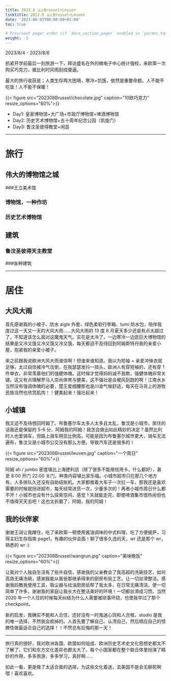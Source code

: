 ```yaml
---
title: 2023.8 🇧🇪Brussel+Leuven
linktitle: 2023.8 🇧🇪Brussel+Leuven
date: '2023-08-03T00:00:00+01:00'
toc: true

# Prev/next pager order (if `docs_section_pager` enabled in `params.toml`)
weight: -3
---
```


2023/8/4 - 2023/8/6

抓紧开学前最后一刻旅游一下，拜访盛名在外的微电子中心统计强校，来欧第一次购买巧克力，被比利时风雨刮成傻逼。

最大的旅行收获是；人类生存两大困境，寒冷+饥饿，依然是重要命题。人不能不吃饭！人不能不保暖！

{{< figure src="202308Brussel/chocolate.jpg" caption="10欧巧克力" resize_options="60%">}}

* Day1: 皇家博物馆+大广场+市政厅博物馆+啤酒博物馆
* Day2: 历史艺术博物馆+五十周年纪念公园（凯旋门）
* Day3: 鲁汶圣彼得教堂+闲逛

---

# 旅行

## 伟大的博物馆之城

###王立美术馆



### 博物馆，一种作坊

### 历史艺术博物馆

## 建筑

### 鲁汶圣彼得天主教堂

###各种建筑 

---

# 居住

## 大风大雨

首先感谢我的小被子、防水 aigle 外套、绿色柔软行李箱、tumi 防水包，陪伴我度过这一天又一天的大风大雨……大风大雨的 13 度 8 月夏天多少还是有点太超过了，不知道该怎么面对这魔鬼天气。实在是太冷了，一边寒冷一边逛巨大博物馆的结果是又冷又饿又冷又饿又冷又饿，每天都迫不及待回到阿姆斯特丹我的亲爱小屋，抱紧我的亲爱小被子。

来之前跟我说欧洲大风大雨谁信啊！但谁来谁知道。我以为短袖 + 亲爱冲锋衣就足够，太过自信被冷气击倒，在我瑟瑟发抖一扭头，欧洲人有穿短袖的，还有穿 1 件单衣，非常羡慕他们的强健体魄。这时候才觉得妈妈诚不我欺，强健体魄非常关键。这又有点理解罗马人崇尚体育与健美，这不强壮是会被风刮跑的啊！江南水乡当然没有强调体魄的必要，楚王爱细腰那也是川渝气候舒适，每天在马背上的游牧民族当然也欣赏肌肉！！健美起来！强壮起来！

## 小城镇

我又迫不及待想回阿姆了。布鲁塞尔车太多人太多且太乱，鲁汶是小城市，居住的话我还是保留的 5-6 分，阿姆我的阿姆！我怎会做出如此精妙的决定？虽然比利时人也爱骑车，但路上骑车明显比例高，可能是因为布鲁塞尔城市更大，骑车无法遍布，鲁汶又是小城市公交没有那么方便。导致汽车还是很多的！

{{< figure src="202308Brussel/leuven.jpg" caption="一个周日" resize_options="60%">}}

阿姆 ah / jumbo 密度堪比上海便利店（除了很多不能用信用卡，什么都好），甚至 8:00 开门 22:00 关门，种类内容堪比家乐福。小城市超市只在那几个地方有，人多排队久还没有自助结账机。大家都推着大车子一次扛一车，那我还是喜欢需要的时候就拐进超市，每天经常进货一次，少量多次的！再者小城市周日什么都不开！小城市也没有什么探索空间，感觉 1 天就能走完，即使啤酒集市很热闹但也不值得天天去吧！这也太折磨了，阿姆，我的阿姆！ 

## 我的伙伴家

谢谢王润让我蹭住，吃了来欧第一顿使用酱油调味的中式料理，吃了方便披萨，习得主妇生存指南 page1，有趣的伙伴会面！聊了很多久违的天，wr 还是那个 wr，熟悉的 wr :)

{{< figure src="202308Brussel/wangrun.jpg" caption="美味晚饭" resize_options="60%">}}

让我对个人独自生活有了些许自信，感谢我的父亲教会了我高超的洗碗技艺，如何高效无痛洗碗，感谢我能从我爸那继承得来的厨房布局工艺，让一切丝滑整洁。感谢我妈教我使用工具，吸尘器与祛油厨房纸帮了我太多，在日常无痛清洁，使一切简单了许多。谢谢我的家庭让我长大在整洁美好的环境！一切都丝滑成习惯。当然 2020 年一个人住的时候每天纠结为什么人需要被琐事环绕，也使我早过了那个 checkpoint。

新的启发，我确实不能和人合住，还好没有一时鬼迷心窍和人合租，studio 是我的唯一选择，不然我会疯掉的。人首先要了解自己、认清自己，然后顺应自己的怪脾性做最适合自己的选择！！不然总有后悔的那一天！

---

旅行真的很好，我对欧洲各国、欧盟如何组成、欧洲历史艺术史文化思想史都太不了解了，它们和东方文化差异也都太大了。每个小国家都在整个联合体里扮演了精妙的作用，多多旅游，多多学习，真好啊……

如此一看，更是做了太适合我的选择，为这些文化着迷，去美国不是会无聊死啊喂！喜欢喜欢。
